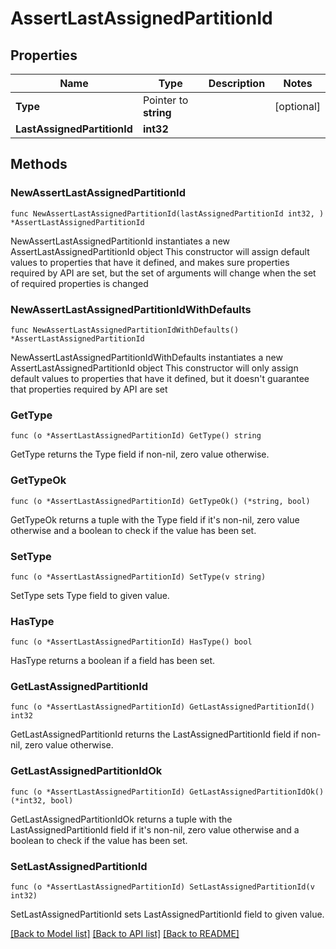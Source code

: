 # AssertLastAssignedPartitionId

## Properties

Name | Type | Description | Notes
------------ | ------------- | ------------- | -------------
**Type** | Pointer to **string** |  | [optional] 
**LastAssignedPartitionId** | **int32** |  | 

## Methods

### NewAssertLastAssignedPartitionId

`func NewAssertLastAssignedPartitionId(lastAssignedPartitionId int32, ) *AssertLastAssignedPartitionId`

NewAssertLastAssignedPartitionId instantiates a new AssertLastAssignedPartitionId object
This constructor will assign default values to properties that have it defined,
and makes sure properties required by API are set, but the set of arguments
will change when the set of required properties is changed

### NewAssertLastAssignedPartitionIdWithDefaults

`func NewAssertLastAssignedPartitionIdWithDefaults() *AssertLastAssignedPartitionId`

NewAssertLastAssignedPartitionIdWithDefaults instantiates a new AssertLastAssignedPartitionId object
This constructor will only assign default values to properties that have it defined,
but it doesn't guarantee that properties required by API are set

### GetType

`func (o *AssertLastAssignedPartitionId) GetType() string`

GetType returns the Type field if non-nil, zero value otherwise.

### GetTypeOk

`func (o *AssertLastAssignedPartitionId) GetTypeOk() (*string, bool)`

GetTypeOk returns a tuple with the Type field if it's non-nil, zero value otherwise
and a boolean to check if the value has been set.

### SetType

`func (o *AssertLastAssignedPartitionId) SetType(v string)`

SetType sets Type field to given value.

### HasType

`func (o *AssertLastAssignedPartitionId) HasType() bool`

HasType returns a boolean if a field has been set.

### GetLastAssignedPartitionId

`func (o *AssertLastAssignedPartitionId) GetLastAssignedPartitionId() int32`

GetLastAssignedPartitionId returns the LastAssignedPartitionId field if non-nil, zero value otherwise.

### GetLastAssignedPartitionIdOk

`func (o *AssertLastAssignedPartitionId) GetLastAssignedPartitionIdOk() (*int32, bool)`

GetLastAssignedPartitionIdOk returns a tuple with the LastAssignedPartitionId field if it's non-nil, zero value otherwise
and a boolean to check if the value has been set.

### SetLastAssignedPartitionId

`func (o *AssertLastAssignedPartitionId) SetLastAssignedPartitionId(v int32)`

SetLastAssignedPartitionId sets LastAssignedPartitionId field to given value.



[[Back to Model list]](../README.md#documentation-for-models) [[Back to API list]](../README.md#documentation-for-api-endpoints) [[Back to README]](../README.md)


